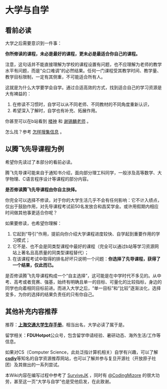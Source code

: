 # 大学与自学

## 看前必读

大学之后需要意识到一件事：

**你所修读的课程，未必是最好的课程，更未必是最适合你自己的课程。**

注意，这句话并不能直接理解为学校的课程设置有问题，也不应理解为老师的教学水平有问题，而是“众口难调”的必然结果。任何一门课程受其教学时间、教学量、教学目标限制，一定有其侧重，不可能适合所有人。

这就是为什么大学要学会自学。通过合适高效的方式，找到适合自己的学习资源是大有裨益的：

1. 在修读不习惯时，自学可以从不同老师、不同教材的不同角度重新认识，
2. 希望深入了解时，自学也有补充、拓展作用。

你甚至可以在b站看到 [楼神](https://space.bilibili.com/3494376705624131/) 和 [谢锡麟老师](https://space.bilibili.com/589977552) 。

怎么找？参考 [怎样搜集信息](info.md) 。

## 以腾飞先导课程为例

希望你先读过了本部分的看前必读。

腾飞先导课可能来自于通知书介绍，面向部分理工科同学，一般涉及高等数学、大学物理、C语言程序设计等课程的部分内容。

**是否修读腾飞先导课程由你自主抉择。**

你完全可以选择不修读，对于你的大学生活几乎不会有任何影响：它不计入绩点，仅出于鼓励作用，对先导课程考试前50名发放合和昌奖学金。或许用假期内相应时间做其他事更适合你呢？

如果要修读，也希望你理解：

1. 它起到“导引”作用，提前向你介绍大学课程进度较快、自学起到重要作用的学习模式；
2. 它不是、也不会是同类型课程中最好的课程（完全可以通过b站等学习资源网站上著名且高质量的同类型课程替代）；
3. 在该课程考试中取得的排名好坏只说明一个问题：**你选择了先导课程，获得了一个结果，仅此而已。**

是否修读腾飞先导课程构成一个“自主选择”，这可能是在中学时代不多见的。从中考、高考或者竞赛、强基，始终有明确且单一的目标、可量化的比较指标，身边的同学也向着相同目标前进。而进入大学之后，“单一目标”和“比较”逐渐淡化，选择变多，为你的选择的结果负责任的只有你自己。

## 其他补充内容推荐

推荐：[**上海交通大学生存手册**](https://survivesjtu.gitbook.io/survivesjtumanual)。相当出名，大学必读了属于是。

留学相关：**FDUHotpot**公众号，包含留学申请经验、暑研动态、海外生活/工作等信息。

如果对CS（Computer Science，此处泛指计算机相关）自学有兴趣，可以了解[**csdiy**](https://csdiy.wiki/)等知名的自学资源推荐网站，也可以了解并参与复旦开源社（开放原子社团）及其做出的一系列尝试。

本Wiki内容在编写过程中参考了 [SurviveJK](https://survivejk.gitbook.io/survivejk) ，同时有 [@CodingMizore](https://github.com/CodingMizore) 的很大功劳，甚至这一页“大学与自学”也是受他启发，在此致谢。